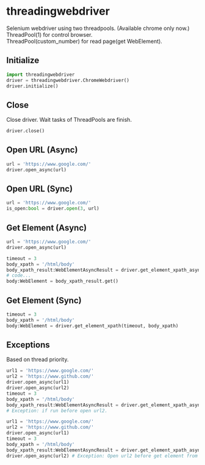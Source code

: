 # threadingwebdriver
Selenium webdriver using two threadpools. (Available chrome only now.)  
ThreadPool(1) for control browser.  
ThreadPool(custom_number) for read page(get WebElement).  

## Initialize
```python
import threadingwebdriver
driver = threadingwebdriver.ChromeWebdriver()
driver.initialize()
```

## Close
Close driver. Wait tasks of ThreadPools are finish.  
```python
driver.close()
```

## Open URL (Async)
```python
url = 'https://www.google.com/'
driver.open_async(url)
```

## Open URL (Sync)
```python
url = 'https://www.google.com/'
is_open:bool = driver.open(3, url)
```

## Get Element (Async)
```python
url = 'https://www.google.com/'
driver.open_async(url)

timeout = 3
body_xpath = '/html/body'
body_xpath_result:WebElementAsyncResult = driver.get_element_xpath_async(timeout, body_xpath)
# code...
body:WebElement = body_xpath_result.get()
```

## Get Element (Sync)
```python
timeout = 3
body_xpath = '/html/body'
body:WebElement = driver.get_element_xpath(timeout, body_xpath)
```

## Exceptions
Based on thread priority.  
```python
url1 = 'https://www.google.com/'
url2 = 'https://www.github.com/'
driver.open_async(url1)
driver.open_async(url2)
timeout = 3
body_xpath = '/html/body'
body_xpath_result:WebElementAsyncResult = driver.get_element_xpath_async(timeout, body_xpath) 
# Exception: if run before open url2.
```

```python
url1 = 'https://www.google.com/'
url2 = 'https://www.github.com/'
driver.open_async(url1)
timeout = 3
body_xpath = '/html/body'
body_xpath_result:WebElementAsyncResult = driver.get_element_xpath_async(timeout, body_xpath)
driver.open_async(url2) # Exception: Open url2 before get element from url1.
```